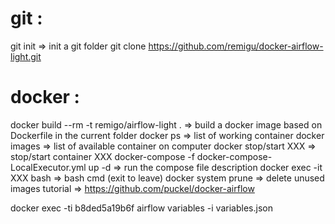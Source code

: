 # git :
git init => init a git folder
git clone https://github.com/remigu/docker-airflow-light.git

# docker :
docker build --rm -t remigo/airflow-light . => build a docker image based on Dockerfile in the current folder
docker ps => list of working container
docker images => list of available container on computer
docker stop/start XXX => stop/start container XXX
docker-compose -f docker-compose-LocalExecutor.yml up -d => run the compose file description
docker exec -it XXX bash => bash cmd (exit to leave)
docker system prune => delete unused images
tutorial => https://github.com/puckel/docker-airflow


docker exec -ti b8ded5a19b6f airflow variables -i variables.json
